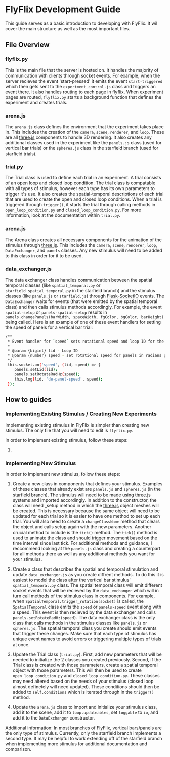# FlyFlix Development Guide

This guide serves as a basic introduction to developing with FlyFlix. It wil cover the main structure as well as the most important files.

## File Overview

### flyflix.py

This is the main file that the server is hosted on. It handles the majority of communication with clients through socket events. For example, when the server recieves the event 'start-pressed' it emits the event `start-triggered` which then gets sent to the `experiment_control.js` class and triggers an event there. It also handles routing to each page in flyflix. When experiment pages are routed, `flyflix.py` starts a background function that defines the experiment and creates trials.

### arena.js

The `arena.js` class defines the environment that the experiment takes place in. This includes the creation of the `camera`, `scene`, `renderer`, and `loop`. These are all [three.js](https://threejs.org/) components to handle 3D rendering. It also creates any additional classes used in the experiment like the `panels.js` class (used for vertical bar trials) or the `spheres.js` class in the starfield branch (used for starfield trials).

### trial.py

The Trial class is used to define each trial in an experiment. A trial consists of an open loop and closed loop condition. The trial class is compatable with all types of stimulus, however each type has its own parameters to trigger it's use. It also creates the spatial-temporal descriptions of each trial that are used to create the open and closed loop conditions. When a trial is triggered through `trigger()`, it starts the trial through calling methods in `open_loop_condition.py` and `closed_loop_condition.py`. For more information, look at the documentation within `trial.py`.

### arena.js

The Arena class creates all necessary components for the animation of the stimulus through [three.js](https://threejs.org/). This includes the `camera`, `scene`, `renderer`, `loop`, `DataExchanger`, and `panels` classes. Any new stimulus will need to be added to this class in order for it to be used.

### data_exchanger.js

The data exchanger class handles communication between the spatial temporal classes (like `spatial_temporal.py` or `starfield_spatial_temporal.py` in the starfield branch) and the stimulus classes (like `panels.js` or `starfield.js`) through [Flask-SocketIO](https://pypi.org/project/Flask-SocketIO/) events. The `DataExchanger` waits for events (that were emitted by the spatial temporal class) and then calls stimulus methods accordingly. For example, the event `spatial-setup` or `panels-spatial-setup` results in `panels.changePanels(barWidth, spaceWidth, fgColor, bgColor, barHeight)` being called. Here is an example of one of these event handlers for setting the speed of panels for a vertical bar trial:

```sh
/**
 * Event handler for `speed` sets rotational speed and loop ID for the panels object.
 * 
 * @param {bigint} lid - Loop ID
 * @param {number} speed - set rotational speed for panels in radians per second
 */
 this.socket.on('speed', (lid, speed) => {
    panels.setLid(lid);
    panels.setRotateRadHz(speed);
    this.log(lid, 'de-panel-speed', speed);
 });
``` 

## How to guides

### Implementing Existing Stimulus / Creating New Experiments

Implementing existing stimulus in FlyFlix is simpler than creating new stimulus. The only file that you will need to edit is `flyflix.py`.

In order to implement existing stimulus, follow these steps:

1. 

### Implementing New Stimulus

In order to implement new stimulus, follow these steps:

1. Create a new class in components that defines your stimulus. Examples of these classes that already exist are `panels.js` and `spheres.js` (in the starfield branch). The stimulus will need to be made using [three.js](https://threejs.org/) systems and imported accordingly. In addition to the constructor, the class will need _setup method in which the [three.js](https://threejs.org/) object meshes will be created. This is necessary because the same object will need to be updated for each trial so it is easier to have one method to set up each trial. You will also need to create a `changeClassName` method that clears the object and calls setup again with the new parameters. Another crucial method to include is the `tick()` method. The `tick()` method is used to animate the class and should trigger movement based on the time interval since last tick. For additional methods and guidance, I reccommend looking at the `panels.js` class and creating a counterpart for all methods there as well as any additional methods you want for your stimulus.

2. Create a class that describes the spatial and temporal stimulation and update `data_exchanger.js` as you create diffrent methods. To do this it is easiest to model the class after the vertical bar stimulus' `spatial_temporal.py` class. The spatial temporal class will emit different socket events that will be recieved by the `data_exchanger` which will in turn call methods of the stimulus class in components. For example, when `SpatialTemporal.trigger_rotation(socket)` is called, the `SpatialTemporal` class emits the `speed` or `panels-speed` event along with a speed. This event is then recieved by the data exchanger and calls `panels.setRotateRadHz(speed)`. The data exchanger class is the only class that calls methods in the stimulus classes like `panels.js` or `spheres.js`. The spatial temporal class you create should emit events that trigger these changes. Make sure that each type of stimulus has unique event names to avoid errors or triggering multiple types of trials at once.

3. Update the Trial class (`trial.py`). First, add new parameters that will be needed to initialize the 2 classes you created previously. Second, if the Trial class is created with those parameters, create a spatial temporal object with those parameters. This will then be used to create `open_loop_condition.py` and `closed_loop_condition.py`. These classes may need altered based on the needs of your stimulus (closed loop almost definetely will need updated). These conditions should then be added to `self.conditions` which is iterated through in the `trigger()` method.

4. Update the `arena.js` class to import and initialize your stimulus class, add it to the scene, add it to `loop.updateables`, set `loggable` to `io`, and add it to the `DataExchanger` constructor.

Additional information: In most branches of FlyFlix, vertical bars/panels are the only type of stimulus. Currently, only the starfield branch implements a second type. It may be helpful to work extending off of the starfield branch when implementing more stimulus for additional documentation and comparison.